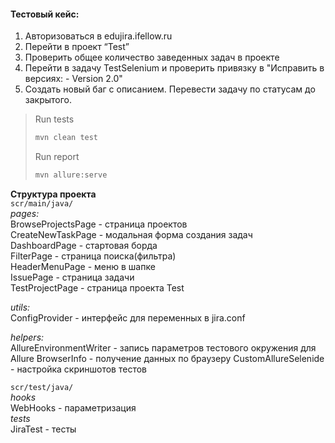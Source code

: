 #### Тестовый кейс:
1. Авторизоваться в edujira.ifellow.ru
2. Перейти в проект “Test”
3. Проверить общее количество заведенных задач в проекте
4. Перейти в задачу TestSelenium и проверить привязку в
   "Исправить в версиях: - Version 2.0"
5. Создать новый баг с описанием. Перевести задачу по статусам до закрытого.

>Run tests
>```Bash
>mvn clean test
>```
>Run report
>```Bash
>mvn allure:serve
>```

**Структура проекта**  
`scr/main/java/`  
_pages:_  
BrowseProjectsPage - страница проектов  
CreateNewTaskPage - модальная форма создания задач  
DashboardPage - стартовая борда  
FilterPage - страница поиска(фильтра)  
HeaderMenuPage - меню в шапке  
IssuePage - страница задачи  
TestProjectPage - страница проекта Test
  
_utils:_  
ConfigProvider - интерфейс для переменных в jira.conf

_helpers:_  
AllureEnvironmentWriter - запись параметров тестового окружения для Allure
BrowserInfo - получение данных по браузеру
CustomAllureSelenide - настройка скриншотов тестов

`scr/test/java/`  
_hooks_  
WebHooks - параметризация  
_tests_  
JiraTest - тесты